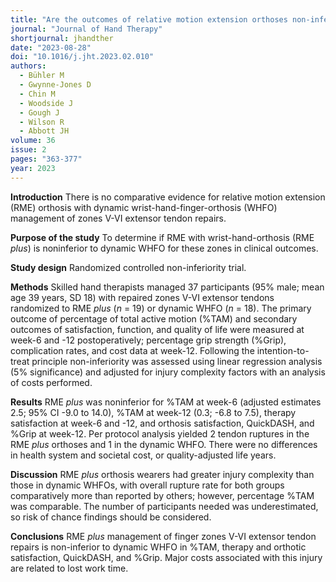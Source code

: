 ```yaml
---
title: "Are the outcomes of relative motion extension orthoses non-inferior and cost-effective compared with dynamic extension orthoses for management of zones V-VI finger extensor tendon repairs: A randomized controlled trial"
journal: "Journal of Hand Therapy"
shortjournal: jhandther
date: "2023-08-28"
doi: "10.1016/j.jht.2023.02.010"
authors:
  - Bühler M
  - Gwynne-Jones D
  - Chin M
  - Woodside J
  - Gough J
  - Wilson R
  - Abbott JH
volume: 36
issue: 2
pages: "363-377"
year: 2023
---
```


**Introduction**
There is no comparative evidence for relative motion extension (RME) orthosis with dynamic wrist-hand-finger-orthosis (WHFO) management of zones V-VI extensor tendon repairs.

**Purpose of the study**
To determine if RME with wrist-hand-orthosis (RME _plus_) is noninferior to dynamic WHFO for these zones in clinical outcomes.

**Study design**
Randomized controlled non-inferiority trial.

**Methods**
Skilled hand therapists managed 37 participants (95% male; mean age 39 years, SD 18) with repaired zones V-VI extensor tendons randomized to RME _plus_ (_n_ = 19) or dynamic WHFO (_n_ = 18). The primary outcome of percentage of total active motion (%TAM) and secondary outcomes of satisfaction, function, and quality of life were measured at week-6 and -12 postoperatively; percentage grip strength (%Grip), complication rates, and cost data at week-12. Following the intention-to-treat principle non-inferiority was assessed using linear regression analysis (5% significance) and adjusted for injury complexity factors with an analysis of costs performed.

**Results**
RME _plus_ was noninferior for %TAM at week-6 (adjusted estimates 2.5; 95% CI -9.0 to 14.0), %TAM at week-12 (0.3; -6.8 to 7.5), therapy satisfaction at week-6 and -12, and orthosis satisfaction, QuickDASH, and %Grip at week-12. Per protocol analysis yielded 2 tendon ruptures in the RME _plus_ orthoses and 1 in the dynamic WHFO. There were no differences in health system and societal cost, or quality-adjusted life years.

**Discussion**
RME _plus_ orthosis wearers had greater injury complexity than those in dynamic WHFOs, with overall rupture rate for both groups comparatively more than reported by others; however, percentage %TAM was comparable. The number of participants needed was underestimated, so risk of chance findings should be considered.

**Conclusions**
RME _plus_ management of finger zones V-VI extensor tendon repairs is non-inferior to dynamic WHFO in %TAM, therapy and orthotic satisfaction, QuickDASH, and %Grip. Major costs associated with this injury are related to lost work time.
